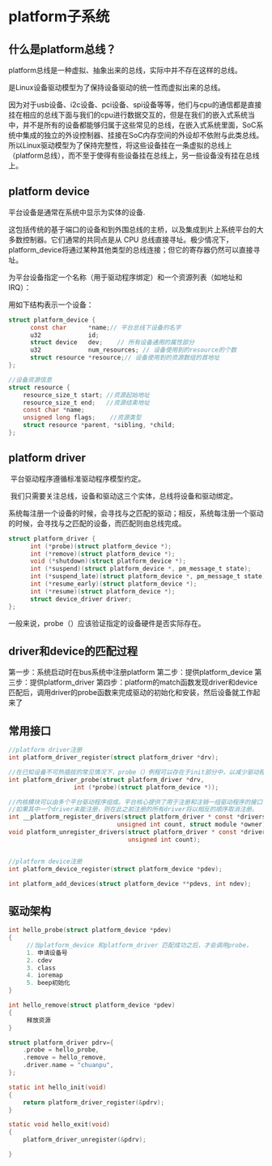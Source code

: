 # platform子系统

## 什么是platform总线？

platform总线是一种虚拟、抽象出来的总线，实际中并不存在这样的总线。

是Linux设备驱动模型为了保持设备驱动的统一性而虚拟出来的总线。

因为对于usb设备、i2c设备、pci设备、spi设备等等，他们与cpu的通信都是直接挂在相应的总线下面与我们的cpu进行数据交互的，但是在我们的嵌入式系统当中，并不是所有的设备都能够归属于这些常见的总线，在嵌入式系统里面，SoC系统中集成的独立的外设控制器、挂接在SoC内存空间的外设却不依附与此类总线。所以Linux驱动模型为了保持完整性，将这些设备挂在一条虚拟的总线上（platform总线），而不至于使得有些设备挂在总线上，另一些设备没有挂在总线上。

## platform device

平台设备是通常在系统中显示为实体的设备.

这包括传统的基于端口的设备和到外围总线的主桥，以及集成到片上系统平台的大多数控制器。它们通常的共同点是从 CPU 总线直接寻址。极少情况下，platform_device将通过某种其他类型的总线连接；但它的寄存器仍然可以直接寻址。

为平台设备指定一个名称（用于驱动程序绑定）和一个资源列表（如地址和IRQ）：

用如下结构表示一个设备：

```c
struct platform_device {
      const char      *name;// 平台总线下设备的名字
      u32             id;
      struct device   dev;    // 所有设备通用的属性部分
      u32             num_resources; // 设备使用到的resource的个数
      struct resource *resource;// 设备使用到的资源数组的首地址
};

//设备资源信息
struct resource {
    resource_size_t start; //资源起始地址
    resource_size_t end;   //资源结束地址
    const char *name;
    unsigned long flags;    //资源类型
    struct resource *parent, *sibling, *child;
};
```

## platform driver

​    平台驱动程序遵循标准驱动程序模型约定。

​    我们只需要关注总线，设备和驱动这三个实体，总线将设备和驱动绑定。

​    系统每注册一个设备的时候，会寻找与之匹配的驱动；相反，系统每注册一个驱动的时候，会寻找与之匹配的设备，而匹配则由总线完成。

```c
struct platform_driver {
      int (*probe)(struct platform_device *);
      int (*remove)(struct platform_device *);
      void (*shutdown)(struct platform_device *);
      int (*suspend)(struct platform_device *, pm_message_t state);
      int (*suspend_late)(struct platform_device *, pm_message_t state);
      int (*resume_early)(struct platform_device *);
      int (*resume)(struct platform_device *);
      struct device_driver driver;
};
```

一般来说，probe（）应该验证指定的设备硬件是否实际存在。

## driver和device的匹配过程

第一步：系统启动时在bus系统中注册platform
第二步：提供platform_device
第三步：提供platform_driver
第四步：platform的match函数发现driver和device匹配后，调用driver的probe函数来完成驱动的初始化和安装，然后设备就工作起来了

## 常用接口

```c
//platform driver注册
int platform_driver_register(struct platform_driver *drv);

//在已知设备不可热插拔的常见情况下，probe（）例程可以存在于init部分中，以减少驱动程序的运行时内存占用
int platform_driver_probe(struct platform_driver *drv,
                  int (*probe)(struct platform_device *));

//内核模块可以由多个平台驱动程序组成。平台核心提供了用于注册和注销一组驱动程序的接口
//如果其中一个driver未能注册，则在此之前注册的所有driver将以相反的顺序取消注册。
int __platform_register_drivers(struct platform_driver * const *drivers,
                              unsigned int count, struct module *owner);
void platform_unregister_drivers(struct platform_driver * const *drivers,
                                 unsigned int count);


//platform device注册
int platform_device_register(struct platform_device *pdev);

int platform_add_devices(struct platform_device **pdevs, int ndev);
```

## 驱动架构

```c
int hello_probe(struct platform_device *pdev)
{  
     //当platform_device 和platform_driver 匹配成功之后，才会调用probe，
     1. 申请设备号
     2. cdev
     3. class
     4. ioremap
     5. beep初始化
}

int hello_remove(struct platform_device *pdev)
{
     释放资源
}

struct platform_driver pdrv={
    .probe = hello_probe,
    .remove = hello_remove,
    .driver.name = "chuanpu",
};

static int hello_init(void)
{   
    return platform_driver_register(&pdrv);
}

static void hello_exit(void)
{
    platform_driver_unregister(&pdrv);

}
```
